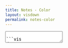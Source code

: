 ```yaml
---
title: Notes - Color
layout: visdown
permalink: notes-color
---
```


<section id="output"></section>

<textarea id="input" oninput="visdown()">

```vis
data:
  url: data/notes.csv
  format:
    type: csv

mark: area

encoding:
  x:
    timeUnit: year
    field: year
    type: temporal
    axis:
      format: %Y
      labelAngle: 0
      title: Year
      titleFontSize: 12
  y:
    field: money
    type: quantitative
    aggregate: sum
    axis:
      format: %
      title: Share of Notes (by Value)
      titleFontSize: 12

  color:
    field: denom
    type: nominal
    scale:
      range: category10

config:
  cell:
    width: 600
    height: 400
  mark:
    stacked: normalize
```


</textarea>
